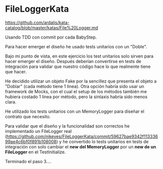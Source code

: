 # FileLoggerKata
https://github.com/ardalis/kata-catalog/blob/master/katas/File%20Logger.md

Usando TDD con commit por cada BabyStep.

Para hacer emerger el diseño he usado tests unitarios con un "Doble".

Bajo mi punto de vista, en este ejercicio los test unitarios solo sirven para hacer emerger el diseño. 
Después deberían convertirse en tests de integración para validar que nuestro código hace lo que realmente tiene que hacer.

He decidido utilizar un objeto Fake por la sencillez que presenta el objeto a "Doblar" (cada método tiene 1 linea).
Otra opción habría sido usar un framework de Mocks, con el cual el setup de los métodos también me hubiera costado 1 linea por método, pero la sintaxis habría sido menos clara.

He utilizado los tests unitarios con un MemoryLogger para diseñar el contrato que necesito.  

Para validar que el diseño y la funcionalidad son correctos he implementado un FileLogger real (https://github.com/nikeyes/FileLoggerKata/commit/59627bae9342f11333699ae4c6bf0f891b108008) y he convertido lo tests unitarios en tests de integración con solo cambiar el **new del MemoryLogger** por un **new de un FileLogger** en el TestInitialize.

Terminado el paso 3....
